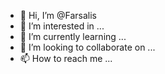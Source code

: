 - 👋 Hi, I’m @Farsalis
- 👀 I’m interested in ...
- 🌱 I’m currently learning ...
- 💞️ I’m looking to collaborate on ...
- 📫 How to reach me ...

<!---
Farsalis/Farsalis is a ✨ special ✨ repository because its `README.md` (this file) appears on your GitHub profile.
You can click the Preview link to take a look at your changes.
--->
